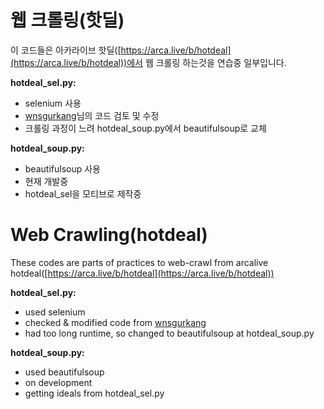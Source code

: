 # 웹 크롤링(핫딜)

이 코드들은 아카라이브 핫딜([https://arca.live/b/hotdeal](https://arca.live/b/hotdeal))에서 웹 크롤링 하는것을 연습중 일부입니다.


**hotdeal_sel.py:**

* selenium 사용
* [wnsgurkang](https://github.com/wnsgurkang)님의 코드 검토 및 수정
* 크롤링 과정이 느려 hotdeal_soup.py에서 beautifulsoup로 교체

**hotdeal_soup.py:**

* beautifulsoup 사용
* 현재 개발중
* hotdeal_sel을 모티브로 제작중


# **Web Crawling(hotdeal)**

These codes are parts of practices to web-crawl from arcalive hotdeal([https://arca.live/b/hotdeal](https://arca.live/b/hotdeal))


**hotdeal_sel.py:**

* used selenium
* checked & modified code from [wnsgurkang](https://github.com/wnsgurkang)
* had too long runtime, so changed to beautifulsoup at hotdeal_soup.py

**hotdeal_soup.py:**

* used beautifulsoup
* on development
* getting ideals from hotdeal_sel.py
